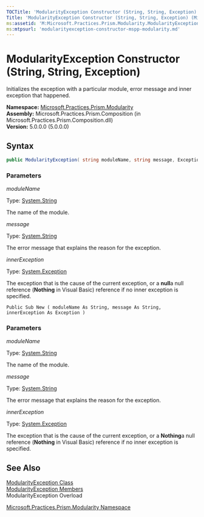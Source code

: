 ```yaml
---
TOCTitle: 'ModularityException Constructor (String, String, Exception)'
Title: 'ModularityException Constructor (String, String, Exception) (Microsoft.Practices.Prism.Modularity)'
ms:assetid: 'M:Microsoft.Practices.Prism.Modularity.ModularityException.\#ctor(System.String,System.String,System.Exception)'
ms:mtpsurl: 'modularityexception-constructor-mspp-modularity.md'
---
```



# ModularityException Constructor (String, String, Exception)

Initializes the exception with a particular module, error message and inner exception that happened.

**Namespace:** [Microsoft.Practices.Prism.Modularity](/patterns-practices/reference/mspp-modularity-namespace)<br/>
**Assembly:** Microsoft.Practices.Prism.Composition (in Microsoft.Practices.Prism.Composition.dll)<br/>
**Version:** 5.0.0.0 (5.0.0.0)

## Syntax

```C#
public ModularityException( string moduleName, string message, Exception innerException )
```

### Parameters

*moduleName*

Type: [System.String](http://msdn.microsoft.com/en-us/library/s1wwdcbf)

The name of the module.

*message*

Type: [System.String](http://msdn.microsoft.com/en-us/library/s1wwdcbf)

The error message that explains the reason for the exception.

*innerException*

Type: [System.Exception](http://msdn.microsoft.com/en-us/library/c18k6c59)

The exception that is the cause of the current exception, or a **null**a null reference (**Nothing** in Visual Basic) reference if no inner exception is specified.


```VB
Public Sub New ( moduleName As String, message As String, innerException As Exception )
```

### Parameters

*moduleName*

Type: [System.String](http://msdn.microsoft.com/en-us/library/s1wwdcbf)

The name of the module.

*message*

Type: [System.String](http://msdn.microsoft.com/en-us/library/s1wwdcbf)

The error message that explains the reason for the exception.

*innerException*

Type: [System.Exception](http://msdn.microsoft.com/en-us/library/c18k6c59)

The exception that is the cause of the current exception, or a **Nothing**a null reference (**Nothing** in Visual Basic) reference if no inner exception is specified.


## See Also

[ModularityException Class](/patterns-practices/reference/modularityexception-class-mspp-modularity)<br/>
[ModularityException Members](/patterns-practices/reference/modularityexception-members-mspp-modularity)<br/>
ModularityException Overload

[Microsoft.Practices.Prism.Modularity Namespace](/patterns-practices/reference/mspp-modularity-namespace)<br/>